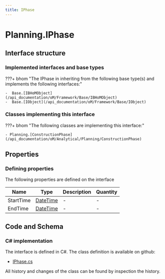 ```yaml
---
title: IPhase
---
```


# Planning.IPhase



## Interface structure

### Implemented interfaces and base types

???+ bhom "The IPhase in inheriting from the following base type(s) and implements the following interfaces:"

    -  Base.[IBHoMObject](/api_documentation/oM/Framework/Base/IBHoMObject)
    -  Base.[IObject](/api_documentation/oM/Framework/Base/IObject)


### Classes implementing this interface

???+ bhom "The following classes are implementing this interface:"

    - Planning.[ConstructionPhase](/api_documentation/oM/Analytical/Planning/ConstructionPhase)


## Properties



### Defining properties

The following properties are defined on the interface

| Name             | Type             | Description      | Quantity         |
|------------------|------------------|------------------|------------------|
| StartTime | [DateTime](https://learn.microsoft.com/en-us/dotnet/api/System.DateTime?view=netstandard-2.0) | - | - |
| EndTime | [DateTime](https://learn.microsoft.com/en-us/dotnet/api/System.DateTime?view=netstandard-2.0) | - | - |


## Code and Schema

### C# implementation

The interface is defined in C#. The class definition is available on github:

- [IPhase.cs](https://github.com/BHoM/BHoM/blob/develop/Planning_oM/IPhase.cs)

All history and changes of the class can be found by inspection the history.
